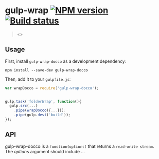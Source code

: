 # gulp-wrap [![NPM version][npm-image]][npm-url] [![Build status][travis-image]][travis-url]
> <>

## Usage

First, install `gulp-wrap-docco` as a development dependency:

```shell
npm install --save-dev gulp-wrap-docco
```

Then, add it to your `gulpfile.js`:

```javascript
var wrapDocco = require('gulp-wrap-docco');
 

gulp.task('folderWrap', function(){
  gulp.src(...)
  	.pipe(wrapDocco({...}));
    .pipe(gulp.dest('build'));
});
```

## API

gulp-wrap-docco is a ```function(options)``` that returns a ```read-write stream```. The _options_ argument should include ...


[travis-url]: http://travis-ci.org/amitport/gulp-wrap-docco
[travis-image]: https://secure.travis-ci.org/amitport/gulp-wrap-docco.png?branch=master
[npm-url]: https://npmjs.org/package/gulp-wrap-docco
[npm-image]: https://badge.fury.io/js/gulp-wrap-docco.png

